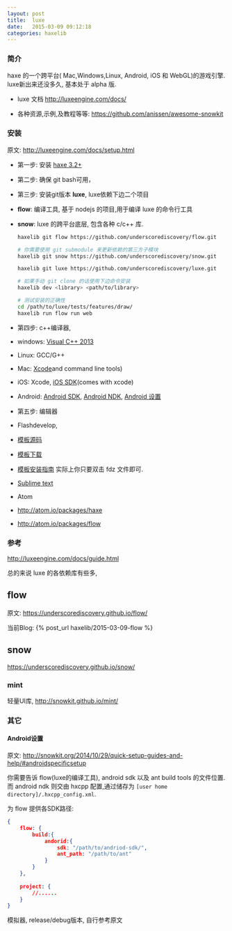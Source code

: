 ```yaml
---
layout: post
title:  luxe
date:	2015-03-09 09:12:18
categories: haxelib
---
```



### 简介

haxe 的一个跨平台( Mac,Windows,Linux, Android, iOS 和 WebGL)的游戏引擎. luxe新出来还没多久, 基本处于 alpha 版.

 * luxe 文档 http://luxeengine.com/docs/

 * 各种资源,示例,及教程等等: https://github.com/anissen/awesome-snowkit

<!-- more -->

### 安装

原文: http://luxeengine.com/docs/setup.html

 * 第一步: 安装 [haxe 3.2+](http://haxe.org/download/)

 * 第二步: 确保 git bash可用，

 * 第三步: 安装git版本 **luxe**, luxe依赖下边二个项目

  - **flow**: 编译工具, 基于 nodejs 的项目,用于编译 luxe 的命令行工具

  - **snow**: luxe 的跨平台底层, 包含各种 c/c++ 库.

	```bash
	haxelib git flow https://github.com/underscorediscovery/flow.git
	
	# 你需要使用 git submodule 来更新依赖的第三方子模块
	haxelib git snow https://github.com/underscorediscovery/snow.git
	
	haxelib git luxe https://github.com/underscorediscovery/luxe.git
	
	# 如果手动 git clone 的话使用下边命令安装
	haxelib dev <library> <path/to/library>
	
	# 测试安装的正确性
	cd /path/to/luxe/tests/features/draw/
	haxelib run flow run web
	```

 * 第四步: c++编译器,

  - windows: [Visual C++ 2013](https://www.visualstudio.com/products/visual-studio-community-vs)

  - Linux: GCC/G++

  - Mac: [Xcode](https://developer.apple.com/xcode/downloads/)and command line tools)

  - iOS: Xcode, [iOS SDK](https://developer.apple.com/ios/)(comes with xcode)

  - Android: [Android SDK](http://developer.android.com/sdk/index.html), [Android NDK](https://developer.android.com/tools/sdk/ndk/index.html), [Android 设置](#Android设置)

 * 第五步: 编辑器

  - Flashdevelop, 

   * [模板源码](https://github.com/Chman/Snowkit-FD) 

   * [模板下载](https://github.com/Chman/Snowkit-FD/blob/master/SnowkitTemplate.fdz?raw=true)

   * [模板安装指南](https://underscorediscovery.github.io/flow/guide/flashdevelop.html) 实际上你只要双击 fdz 文件即可.

  - [Sublime text](https://underscorediscovery.github.io/flow/guide/sublimetext.html)

  - Atom

   * http://atom.io/packages/haxe

   * http://atom.io/packages/flow

### 参考

http://luxeengine.com/docs/guide.html

总的来说 luxe 的各依赖库有些多,


flow
------

原文: https://underscorediscovery.github.io/flow/

当前Blog: {% post_url haxelib/2015-03-09-flow %}

snow
------

https://underscorediscovery.github.io/snow/



### mint

轻量UI库, http://snowkit.github.io/mint/ 


### 其它


#### Android设置

原文: http://snowkit.org/2014/10/29/quick-setup-guides-and-help/#androidspecificsetup

你需要告诉 flow(luxe的编译工具), android sdk 以及 ant build tools 的文件位置.而 android ndk 则交由 hxcpp 配置,通过储存为 `[user home directory]/.hxcpp_config.xml`.

为 flow 提供各SDK路径:

```json
{
	flow: {
		build:{
			andorid:{
				sdk: "/path/to/andriod-sdk/",
				ant_path: "/path/to/ant"
			}
		}
	},
	
	project: {
		//......
	}
}
```

模拟器, release/debug版本, 自行参考原文

<br />


<br />
